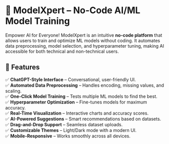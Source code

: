 # 🚀 ModelXpert – No-Code AI/ML Model Training  
Empower AI for Everyone! ModelXpert is an intuitive **no-code platform** that allows users to train and optimize ML models without coding. It automates data preprocessing, model selection, and hyperparameter tuning, making AI accessible for both technical and non-technical users.  

## 🌟 Features  
✅ **ChatGPT-Style Interface** – Conversational, user-friendly UI.  
✅ **Automated Data Preprocessing** – Handles encoding, missing values, and scaling.  
✅ **One-Click Model Training** – Tests multiple ML models to find the best.  
✅ **Hyperparameter Optimization** – Fine-tunes models for maximum accuracy.  
✅ **Real-Time Visualization** – Interactive charts and accuracy scores.  
✅ **AI-Powered Suggestions** – Smart recommendations based on datasets.  
✅ **Drag-and-Drop Support** – Seamless dataset uploads.  
✅ **Customizable Themes** – Light/Dark mode with a modern UI.  
✅ **Mobile-Responsive** – Works smoothly across all devices.  
